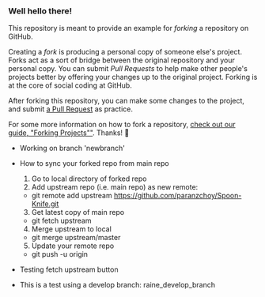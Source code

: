 ### Well hello there!

This repository is meant to provide an example for *forking* a repository on GitHub.

Creating a *fork* is producing a personal copy of someone else's project. Forks act as a sort of bridge between the original repository and your personal copy. You can submit *Pull Requests* to help make other people's projects better by offering your changes up to the original project. Forking is at the core of social coding at GitHub.

After forking this repository, you can make some changes to the project, and submit [a Pull Request](https://github.com/octocat/Spoon-Knife/pulls) as practice.

For some more information on how to fork a repository, [check out our guide, "Forking Projects""](http://guides.github.com/overviews/forking/). Thanks! :sparkling_heart:

* Working on branch 'newbranch'

* How to sync your forked repo from main repo
  1. Go to local directory of forked repo
  2. Add upstream repo (i.e. main repo) as new remote:
    - git remote add upstream https://github.com/paranzchoy/Spoon-Knife.git
  3. Get latest copy of main repo
    - git fetch upstream
  4. Merge upstream to local
    - git merge upstream/master
  5. Update your remote repo
    - git push -u origin

* Testing fetch upstream button

* This is a test using a develop branch: raine_develop_branch